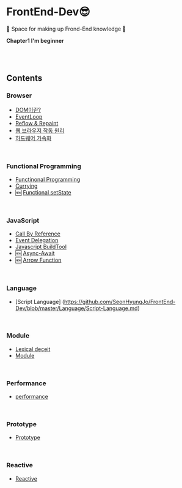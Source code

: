 # FrontEnd-Dev😎

:musical_note: Space for  making up Frond-End knowledge :musical_note:

**Chapter1 I'm beginner**

</br>
</br>

## Contents

### Browser

- [DOM이란?](https://github.com/SeonHyungJo/FrontEnd-Dev/blob/master/Browser/DOM.md)
- [EventLoop](https://github.com/SeonHyungJo/FrontEnd-Dev/blob/master/Browser/EventLoop.md)
- [Reflow & Repaint](https://github.com/SeonHyungJo/FrontEnd-Dev/blob/master/Browser/Reflow%26Repaint.md)
- [웹 브라우저 작동 원리](https://github.com/SeonHyungJo/FrontEnd-Dev/blob/master/Browser/%EC%9B%B9_%EB%B8%8C%EB%9D%BC%EC%9A%B0%EC%A0%80_%EC%9E%91%EB%8F%99_%EC%9B%90%EB%A6%AC.md)
- [하드웨어 가속화](https://github.com/SeonHyungJo/FrontEnd-Dev/blob/master/Browser/%ED%95%98%EB%93%9C%EC%9B%A8%EC%96%B4_%EA%B0%80%EC%86%8D%ED%99%94.md)

</br>

### Functional Programming

- [Functinonal Programming](https://github.com/SeonHyungJo/FrontEnd-Dev/tree/master/Functional_Programming)
- [Currying](https://github.com/SeonHyungJo/FrontEnd-Dev/blob/master/Functional_Programming/Currying.md)
- :new: [Functional setState](https://github.com/SeonHyungJo/FrontEnd-Dev/blob/master/Functional_Programming/setState.md)

</br>

### JavaScript

- [Call By Reference](https://github.com/SeonHyungJo/FrontEnd-Dev/blob/master/Javascript/CallByReference.md)
- [Event Delegation](https://github.com/SeonHyungJo/FrontEnd-Dev/blob/master/Javascript/Event%20Delegation.md)
- [Javascript BuildTool](https://github.com/SeonHyungJo/FrontEnd-Dev/blob/master/Javascript/Javascript_BuildTool.md)
- :new: [Async-Await](https://github.com/SeonHyungJo/FrontEnd-Dev/blob/master/Javascript/Async-Await.md)
- :new: [Arrow Function](https://github.com/SeonHyungJo/FrontEnd-Dev/blob/master/Javascript/Arrow-Function.md)

</br>

### Language

- [Script Language] (https://github.com/SeonHyungJo/FrontEnd-Dev/blob/master/Language/Script-Language.md)

</br>

### Module

- [Lexical deceit](https://github.com/SeonHyungJo/FrontEnd-Dev/blob/master/Module/Lexical_deceit.md)
- [Module](https://github.com/SeonHyungJo/FrontEnd-Dev/blob/master/Module/Module.md)

</br>

### Performance

- [performance](https://github.com/SeonHyungJo/FrontEnd-Dev/tree/master/Performance)

</br>

### Prototype

- [Prototype](https://github.com/SeonHyungJo/FrontEnd-Dev/tree/master/Prototype)

</br>

### Reactive

- [Reactive](https://github.com/SeonHyungJo/FrontEnd-Dev/tree/master/Reactive)